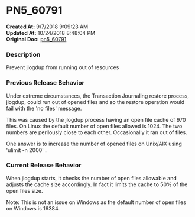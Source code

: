 # PN5_60791

**Created At:** 9/7/2018 9:09:23 AM  
**Updated At:** 10/24/2018 8:48:04 PM  
**Original Doc:** [pn5_60791](https://docs.jbase.com/48420-5-7-1-release-notes/pn5_60791)  


### Description

Prevent jlogdup from running out of resources



### Previous Release Behavior

Under extreme circumstances, the Transaction Journaling restore process, jlogdup, could run out of opened files and so the restore operation would fail with the 'no files' message.

This was caused by the jlogdup process having an open file cache of 970 files. On Linux the default number of open files allowed is 1024. The two numbers are perilously close to each other. Occasionally it ran out of files.

One answer is to increase the number of opened files on Unix/AIX using 'ulimit -n 2000' .



### Current Release Behavior

When jlogdup starts, it checks the number of open files allowable and adjusts the cache size accordingly. In fact it limits the cache to 50% of the open files size.

Note: This is not an issue on Windows as the default number of open files on Windows is 16384.
